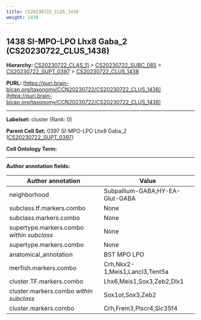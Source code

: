 ```yaml
---
title: CS20230722_CLUS_1438
weight: 1438
---
```

## 1438 SI-MPO-LPO Lhx8 Gaba_2 (CS20230722_CLUS_1438)
<b>Hierarchy: </b>
[CS20230722_CLAS_11](../CS20230722_CLAS_11) >
[CS20230722_SUBC_085](../CS20230722_SUBC_085) >
[CS20230722_SUPT_0397](../CS20230722_SUPT_0397) >
[CS20230722_CLUS_1438](../CS20230722_CLUS_1438)

**PURL:** [https://purl.brain-bican.org/taxonomy/CCN20230722/CS20230722_CLUS_1438](https://purl.brain-bican.org/taxonomy/CCN20230722/CS20230722_CLUS_1438)

---


**Labelset:** cluster (Rank: 0)

**Parent Cell Set:** 0397 SI-MPO-LPO Lhx8 Gaba_2 ([CS20230722_SUPT_0397](../CS20230722_SUPT_0397))



**Cell Ontology Term:** 

[MARKER GENES.]: #


---

[TRANSFERRED ANNOTATIONS.]: #


[AUTHOR ANNOTATION FIELDS.]: #


**Author annotation fields:**

| Author annotation | Value |
|-------------------|-------|
|neighborhood|Subpallium-GABA;HY-EA-Glut-GABA|
|subclass.tf.markers.combo|None|
|subclass.markers.combo|None|
|supertype.markers.combo _within subclass_|None|
|supertype.markers.combo|None|
|anatomical_annotation|BST MPO LPO|
|merfish.markers.combo|Crh,Nkx2-1,Meis1,Lancl3,Tent5a|
|cluster.TF.markers.combo|Lhx6,Meis1,Sox3,Zeb2,Dlx1|
|cluster.markers.combo _within subclass_|Sox1ot,Sox3,Zeb2|
|cluster.markers.combo|Crh,Frem3,Plscr4,Slc35f4|
